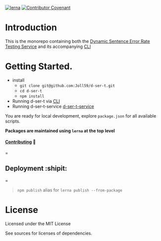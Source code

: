 
[![lerna](https://img.shields.io/badge/maintained%20with-lerna-cc00ff.svg)](https://lerna.js.org/)
[![Contributor Covenant](https://img.shields.io/badge/Contributor%20Covenant-v1.4%20adopted-ff69b4.svg)](CODE_OF_CONDUCT.md)

# Introduction

This is the monorepo containing both the [Dynamic Sentence Error Rate Testing Service](https://github.com/Joll59/d-ser-t/tree/master/packages/d-ser-t-service) and its accompanying [CLI](https://github.com/Joll59/d-ser-t/tree/master/packages/d-ser-t-cli)


# Getting Started.
* install
    - `git clone git@github.com:Joll59/d-ser-t.git`
    - `cd d-ser-t`
    - `npm install`
* Running d-ser-t via [CLI](https://github.com/Joll59/d-ser-t/tree/master/packages/d-ser-t-cli)
* Running d-ser-t-service [d-ser-t-service](https://github.com/Joll59/d-ser-t/tree/master/packages/d-ser-t-service)

You are ready for local development, explore `package.json` for all available scripts.  

__Packages are maintained using `lerna` at the top level__

#### [Contributing](CONTRIBUTING.md) :electric_plug:
=

## Deployment :shipit:
=
> `npm publish` alias for `lerna publish --from-package`

# License
Licensed under the MIT License

See sources for licenses of dependencies.
